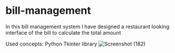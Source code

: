 # bill-management
In this bill management system I have designed a restaurant looking interface of the bill to calculate the total amount

Used concepts:
Python Tkinter library
![Screenshot (182)](https://user-images.githubusercontent.com/90571547/191427755-90c7fcab-ec2f-46b1-bcca-9a24e41035ac.png)

